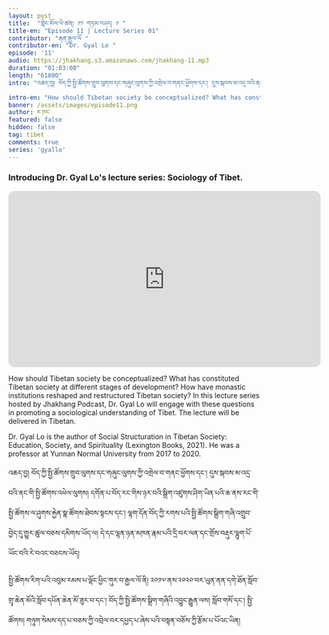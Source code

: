 ```yaml
---
layout: post
title:  "གླེང་མོལ་ལེ་ཚན། ༡༡ གཏམ་བཤད། ༡ "
title-en: "Episode 11 | Lecture Series 01"
contributor: "རྒན་རྒྱལ་ལོ "
contributor-en: "Dr. Gyal Lo "
episode: '11'
audio: https://jhakhang.s3.amazonaws.com/jhakhang-11.mp3
duration: "01:03:00"
length: "61800"
intro: "འཆད་བྱ། བོད་ཀྱི་སྤྱི་ཚོགས་གྲུབ་ལུགས་དང་གཞུང་ལུགས་ཀྱི་འགྲེལ་བ་གནང་ཕྱོགས་དང་། དུས་སྐབས་མ་འདྲ་བའི་ནང་གི་སྤྱི་ཚོགས་འཕེལ་ལུགས། དགོན་པ་བོད་རང་གིས་ཉར་བའི་སྒྲིག་འཛུགས་ཤིག་ཡིན་པའི་ཆ་ནས་རང་གི་སྤྱི་ཚོགས་ལ་ཤུགས་རྐྱེན་སྣ་ཚོགས་ཐེབས་སྟངས་དང་། ལྷག་དོན་བོད་ཀྱི་རགས་པའི་སྤྱི་ཚོགས་སྒྲིག་གཞི་འགྲུབ་བྱེད་དུ་གྱུར་ཚུལ་བཅས་དམིགས་ཡོད་ལ། དེ་དང་ལྷན་ཉན་མཁན་རྣམ་པའི་དྲི་བར་ལན་དང་གྲོས་བརྡུར་ལྷུག་པོ་ཡོང་བའི་རེ་བའང་བཅངས་ཡོད།"

intro-en: "How should Tibetan society be conceptualized? What has constituted Tibetan society at different stages of development? How have monastic institutions reshaped and restructured Tibetan society? In this lecture series hosted by Jhakhang Podcast, Dr. Gyal Lo will engage with these questions in promoting a sociological understanding of Tibet. The lecture will be delivered in Tibetan "
banner: /assets/images/episode11.png
author: ཇ་ཁང་
featured: false
hidden: false
tag: tibet
comments: true
series: 'gyallo'
---
```

### Introducing Dr. Gyal Lo's lecture series: Sociology of Tibet.


<iframe style="border-radius:12px" src="https://open.spotify.com/embed/episode/447hTdCVSMIqMqs6KDscuq/video?utm_source=generator" width="624" height="351" frameBorder="0" allowfullscreen="" allow="autoplay; clipboard-write; encrypted-media; fullscreen; picture-in-picture" loading="lazy"></iframe>

How should Tibetan society be conceptualized? What has constituted Tibetan society at different stages of development? How have monastic institutions reshaped and restructured Tibetan society? In this lecture series hosted by Jhakhang Podcast, Dr. Gyal Lo will engage with these questions in promoting a sociological understanding of Tibet. The lecture will be delivered in Tibetan.

Dr. Gyal Lo is the author of Social Structuration in Tibetan Society: Education, Society, and Spirituality (Lexington Books, 2021). He was a professor at Yunnan Normal University from 2017 to 2020.

འཆད་བྱ། བོད་ཀྱི་སྤྱི་ཚོགས་གྲུབ་ལུགས་དང་གཞུང་ལུགས་ཀྱི་འགྲེལ་བ་གནང་ཕྱོགས་དང་། དུས་སྐབས་མ་འདྲ་བའི་ནང་གི་སྤྱི་ཚོགས་འཕེལ་ལུགས། དགོན་པ་བོད་རང་གིས་ཉར་བའི་སྒྲིག་འཛུགས་ཤིག་ཡིན་པའི་ཆ་ནས་རང་གི་སྤྱི་ཚོགས་ལ་ཤུགས་རྐྱེན་སྣ་ཚོགས་ཐེབས་སྟངས་དང་། ལྷག་དོན་བོད་ཀྱི་རགས་པའི་སྤྱི་ཚོགས་སྒྲིག་གཞི་འགྲུབ་བྱེད་དུ་གྱུར་ཚུལ་བཅས་དམིགས་ཡོད་ལ། དེ་དང་ལྷན་ཉན་མཁན་རྣམ་པའི་དྲི་བར་ལན་དང་གྲོས་བརྡུར་ལྷུག་པོ་ཡོང་བའི་རེ་བའང་བཅངས་ཡོད།

སྤྱི་ཚོགས་རིག་པའི་འབུམ་རམས་པ་ལྡོང་ཕྱིང་གུར་བ་རྒྱལ་ལོ་ནི། ༢༠༡༧་ནས་༢༠༢༠་བར་ཡུན་ནན་དགེ་ཐོན་སློབ་གྲྭ་ཆེན་མོའི་སློབ་དཔོན་ཆེན་མོ་ཟུར་བ་དང་། བོད་ཀྱི་སྤྱི་ཚོགས་སྒྲིག་གཞིའི་འབྱུང་རྒྱུན་ལས། སློབ་གསོ་དང་། སྤྱི་ཚོགས། གཉུག་སེམས་དད་པ་བཅས་ཀྱི་འབྲེལ་བར་དཔྱད་པ་ཞེས་པའི་བསྟན་བཅོས་ཀྱི་རྩོམ་པ་པོའང་ཡིན།

